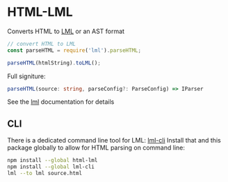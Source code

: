 # HTML-LML
Converts HTML to [LML](https://github.com/lml-dom/lml-js) or an AST format

```javascript
// convert HTML to LML
const parseHTML = require('lml').parseHTML;

parseHTML(htmlString).toLML();
```

Full signiture:
```typescript
parseHTML(source: string, parseConfig?: ParseConfig) => IParser
```

See the [lml](https://github.com/lml-dom/lml-js) documentation for details

## CLI
There is a dedicated command line tool for LML: [lml-cli](https://github.com/lml-dom/lml-cli)
Install that and this package globally to allow for HTML parsing on command line:
```bash
npm install --global html-lml
npm install --global lml-cli
lml --to lml source.html
```
